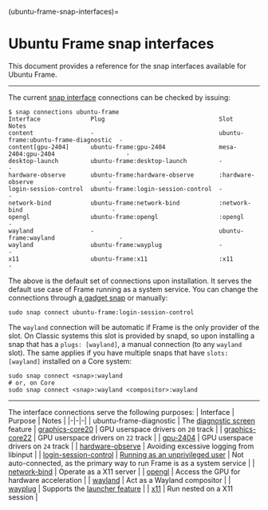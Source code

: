 (ubuntu-frame-snap-interfaces)=
# Ubuntu Frame snap interfaces

This document provides a reference for the snap interfaces available for Ubuntu Frame.

---

The current [snap interface](https://snapcraft.io/docs/supported-interfaces) connections can be checked by issuing:

```plain
$ snap connections ubuntu-frame
Interface              Plug                                Slot                                  Notes
content                -                                   ubuntu-frame:ubuntu-frame-diagnostic  -
content[gpu-2404]      ubuntu-frame:gpu-2404               mesa-2404:gpu-2404                    -
desktop-launch         ubuntu-frame:desktop-launch         -                                     -
hardware-observe       ubuntu-frame:hardware-observe       :hardware-observe                     -
login-session-control  ubuntu-frame:login-session-control  -                                     -
network-bind           ubuntu-frame:network-bind           :network-bind                         -
opengl                 ubuntu-frame:opengl                 :opengl                               -
wayland                -                                   ubuntu-frame:wayland                  -
wayland                ubuntu-frame:wayplug                -                                     -
x11                    ubuntu-frame:x11                    :x11                                  -
```

The above is the default set of connections upon installation. It serves the default use case of Frame running as a system service. You can change the connections through [a gadget snap](/reference/configuring-ubuntu-frame-through-a-gadget-snap.md) or manually:

```plain
sudo snap connect ubuntu-frame:login-session-control
```

The `wayland` connection will be automatic if Frame is the only provider of the slot. On Classic systems this slot is provided by snapd, so upon installing a snap that has a `plugs: [wayland]`, a manual connection (to any `wayland` slot). The same applies if you have multiple snaps that have `slots: [wayland]` installed on a Core system:

```plain
sudo snap connect <snap>:wayland
# or, on Core
sudo snap connect <snap>:wayland <compositor>:wayland
```

---

The interface connections serve the following purposes:
| Interface | Purpose | Notes |
|-|-|-|
| ubuntu-frame-diagnostic | The [diagnostic screen](/how-to/using-ubuntu-frame/use-the-diagnostic-feature.md) feature
| [graphics-core20](/explanation/the-graphics-core20-snap-interface.md) | GPU userspace drivers on `20` track |
| [graphics-core22](/explanation/the-graphics-core22-snap-interface.md) | GPU userspace drivers on `22` track |
| [gpu-2404](/explanation/the-gpu-2404-snap-interface.md) | GPU userspace drivers on `24` track |
| [hardware-observe](https://snapcraft.io/docs/hardware-observe-interface) | Avoiding excessive logging from libinput |
| [login-session-control](https://snapcraft.io/docs/the-login-session-control-interface) | [Running as an unprivileged user](/how-to/running-ubuntu-frame/unprivileged.md) | Not auto-connected, as the primary way to run Frame is as a system service |
| [network-bind](https://snapcraft.io/docs/network-bind-interface) | Operate as a X11 server |
| [opengl](https://snapcraft.io/docs/opengl-interface) | Access the GPU for hardware acceleration |
| [wayland](https://snapcraft.io/docs/wayland-interface) | Act as a Wayland compositor |
| [wayplug](https://snapcraft.io/docs/wayland-interface) | Supports the [launcher feature](/reference/ubuntu-frame-configuration-options.md) |
| [x11](https://snapcraft.io/docs/x11-interface) | Run nested on a X11 session |
